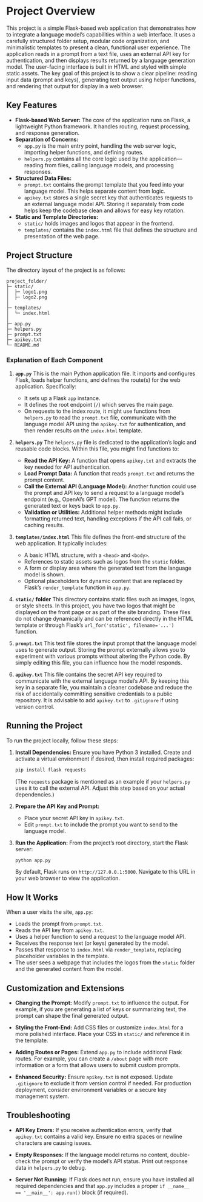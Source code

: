 # Project Overview

This project is a simple Flask-based web application that demonstrates how to integrate a language model’s capabilities within a web interface. It uses a carefully structured folder setup, modular code organization, and minimalistic templates to present a clean, functional user experience. The application reads in a prompt from a text file, uses an external API key for authentication, and then displays results returned by a language generation model. The user-facing interface is built in HTML and styled with simple static assets. The key goal of this project is to show a clear pipeline: reading input data (prompt and keys), generating text output using helper functions, and rendering that output for display in a web browser.

## Key Features

- **Flask-based Web Server:** The core of the application runs on Flask, a lightweight Python framework. It handles routing, request processing, and response generation.
- **Separation of Concerns:**
  - `app.py` is the main entry point, handling the web server logic, importing helper functions, and defining routes.
  - `helpers.py` contains all the core logic used by the application—reading from files, calling language models, and processing responses.
- **Structured Data Files:**
  - `prompt.txt` contains the prompt template that you feed into your language model. This helps separate content from logic.
  - `apikey.txt` stores a single secret key that authenticates requests to an external language model API. Storing it separately from code helps keep the codebase clean and allows for easy key rotation.
- **Static and Template Directories:**
  - `static/` holds images and logos that appear in the frontend.
  - `templates/` contains the `index.html` file that defines the structure and presentation of the web page.

## Project Structure

The directory layout of the project is as follows:

```
project_folder/
├─ static/
│  ├─ logo1.png
│  ├─ logo2.png
│
├─ templates/
│  └─ index.html
│
├─ app.py
├─ helpers.py
├─ prompt.txt
├─ apikey.txt
└─ README.md
```

### Explanation of Each Component

1. **`app.py`**
   This is the main Python application file. It imports and configures Flask, loads helper functions, and defines the route(s) for the web application. Specifically:
   - It sets up a Flask `app` instance.
   - It defines the root endpoint (`/`) which serves the main page.
   - On requests to the index route, it might use functions from `helpers.py` to read the `prompt.txt` file, communicate with the language model API using the `apikey.txt` for authentication, and then render results on the `index.html` template.

2. **`helpers.py`**
   The `helpers.py` file is dedicated to the application’s logic and reusable code blocks. Within this file, you might find functions to:
   - **Read the API Key:** A function that opens `apikey.txt` and extracts the key needed for API authentication.
   - **Load Prompt Data:** A function that reads `prompt.txt` and returns the prompt content.
   - **Call the External API (Language Model):** Another function could use the prompt and API key to send a request to a language model’s endpoint (e.g., OpenAI’s GPT model). The function returns the generated text or keys back to `app.py`.
   - **Validation or Utilities:** Additional helper methods might include formatting returned text, handling exceptions if the API call fails, or caching results.

3. **`templates/index.html`**
   This file defines the front-end structure of the web application. It typically includes:
   - A basic HTML structure, with a `<head>` and `<body>`.
   - References to static assets such as logos from the `static` folder.
   - A form or display area where the generated text from the language model is shown.
   - Optional placeholders for dynamic content that are replaced by Flask’s `render_template` function in `app.py`.

4. **`static/` folder**
   This directory contains static files such as images, logos, or style sheets. In this project, you have two logos that might be displayed on the front page or as part of the site branding. These files do not change dynamically and can be referenced directly in the HTML template or through Flask’s `url_for('static', filename='...')` function.

5. **`prompt.txt`**
   This text file stores the input prompt that the language model uses to generate output. Storing the prompt externally allows you to experiment with various prompts without altering the Python code. By simply editing this file, you can influence how the model responds.

6. **`apikey.txt`**
   This file contains the secret API key required to communicate with the external language model’s API. By keeping this key in a separate file, you maintain a cleaner codebase and reduce the risk of accidentally committing sensitive credentials to a public repository. It is advisable to add `apikey.txt` to `.gitignore` if using version control.

## Running the Project

To run the project locally, follow these steps:

1. **Install Dependencies:**
   Ensure you have Python 3 installed. Create and activate a virtual environment if desired, then install required packages:
   ```bash
   pip install flask requests
   ```
   (The `requests` package is mentioned as an example if your `helpers.py` uses it to call the external API. Adjust this step based on your actual dependencies.)

2. **Prepare the API Key and Prompt:**
   - Place your secret API key in `apikey.txt`.
   - Edit `prompt.txt` to include the prompt you want to send to the language model.

3. **Run the Application:**
   From the project’s root directory, start the Flask server:
   ```bash
   python app.py
   ```
   By default, Flask runs on `http://127.0.0.1:5000`. Navigate to this URL in your web browser to view the application.

## How It Works

When a user visits the site, `app.py`:
- Loads the prompt from `prompt.txt`.
- Reads the API key from `apikey.txt`.
- Uses a helper function to send a request to the language model API.
- Receives the response text (or keys) generated by the model.
- Passes that response to `index.html` via `render_template`, replacing placeholder variables in the template.
- The user sees a webpage that includes the logos from the `static` folder and the generated content from the model.

## Customization and Extensions

- **Changing the Prompt:**
  Modify `prompt.txt` to influence the output. For example, if you are generating a list of keys or summarizing text, the prompt can shape the final generated output.

- **Styling the Front-End:**
  Add CSS files or customize `index.html` for a more polished interface. Place your CSS in `static/` and reference it in the template.

- **Adding Routes or Pages:**
  Extend `app.py` to include additional Flask routes. For example, you can create a `/about` page with more information or a form that allows users to submit custom prompts.

- **Enhanced Security:**
  Ensure `apikey.txt` is not exposed. Update `.gitignore` to exclude it from version control if needed. For production deployment, consider environment variables or a secure key management system.

## Troubleshooting

- **API Key Errors:**
  If you receive authentication errors, verify that `apikey.txt` contains a valid key. Ensure no extra spaces or newline characters are causing issues.

- **Empty Responses:**
  If the language model returns no content, double-check the prompt or verify the model’s API status. Print out response data in `helpers.py` to debug.

- **Server Not Running:**
  If Flask does not run, ensure you have installed all required dependencies and that `app.py` includes a proper `if __name__ == '__main__': app.run()` block (if required).
